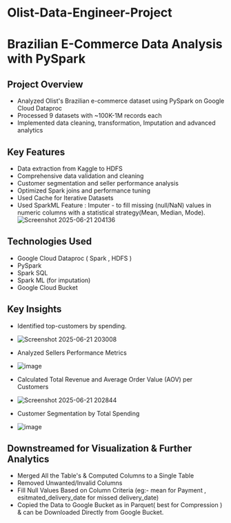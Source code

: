 # Olist-Data-Engineer-Project
# Brazilian E-Commerce Data Analysis with PySpark

## Project Overview
- Analyzed Olist's Brazilian e-commerce dataset using PySpark on Google Cloud Dataproc
- Processed 9 datasets with ~100K-1M records each
- Implemented data cleaning, transformation, Imputation and advanced analytics

## Key Features
- Data extraction from Kaggle to HDFS 
- Comprehensive data validation and cleaning
- Customer segmentation and seller performance analysis
- Optimized Spark joins and performance tuning
- Used Cache for Iterative Datasets
- Used SparkML Feature : Imputer - to fill missing (null/NaN) values in numeric columns with a statistical strategy(Mean, Median, Mode).
![Screenshot 2025-06-21 204136](https://github.com/user-attachments/assets/488cb756-5089-4c44-8afc-919104bb296d)

 

## Technologies Used
- Google Cloud Dataproc ( Spark , HDFS )
- PySpark
- Spark SQL
- Spark ML (for imputation)
- Google Cloud Bucket

## Key Insights
- Identified top-customers by spending.
- ![Screenshot 2025-06-21 203008](https://github.com/user-attachments/assets/64bd4556-7be3-444c-96c5-a33182f813ce)

- Analyzed Sellers Performance Metrics
- ![image](https://github.com/user-attachments/assets/328bf3ef-d748-4fff-b2e5-0939beb923ff)

- Calculated Total Revenue and Average Order Value (AOV) per Customers
- ![Screenshot 2025-06-21 202844](https://github.com/user-attachments/assets/b8a4e5c0-439d-4936-969f-a6a6cab3aa61)

- Customer Segmentation by Total Spending
- ![image](https://github.com/user-attachments/assets/d67e3547-633f-4fd3-b39a-61ceb9fa59bf)


## Downstreamed for Visualization & Further Analytics
- Merged All the Table's & Computed Columns to a Single Table
- Removed Unwanted/Invalid Columns 
- Fill Null Values Based on Column Criteria (eg:- mean for Payment , esitmated_delivery_date for missed delivery_date)
- Copied the Data to Google Bucket as in Parquet( best for Compression ) & can be Downloaded Directly from Google Bucket.
